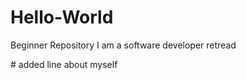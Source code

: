 # Hello-World
Beginner Repository
I am a software developer retread
<p>
# added line about myself
</p>
